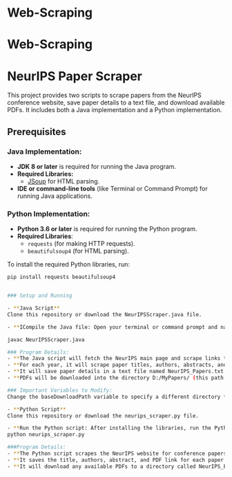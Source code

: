 # Web-Scraping
# Web-Scraping

# NeurIPS Paper Scraper

This project provides two scripts to scrape papers from the NeurIPS conference website, save paper details to a text file, and download available PDFs. It includes both a Java implementation and a Python implementation.

## Prerequisites

### Java Implementation:
- **JDK 8 or later** is required for running the Java program.
- **Required Libraries:**
  - [JSoup](https://jsoup.org/) for HTML parsing.
- **IDE or command-line tools** (like Terminal or Command Prompt) for running Java applications.

### Python Implementation:
- **Python 3.6 or later** is required for running the Python program.
- **Required Libraries**:
  - `requests` (for making HTTP requests).
  - `beautifulsoup4` (for HTML parsing).
  
To install the required Python libraries, run:

```bash
pip install requests beautifulsoup4


### Setup and Running

- **Java Script**
Clone this repository or download the NeurIPSScraper.java file.

- **ICompile the Java file: Open your terminal or command prompt and navigate to the directory where the .java file is located. Run the following command to compile the Java file:

javac NeurIPSScraper.java

### Program Details:
- **The Java script will fetch the NeurIPS main page and scrape links to papers by year.
- **For each year, it will scrape paper titles, authors, abstracts, and any available PDF links.
- **It will save paper details in a text file named NeurIPS_Papers.txt.
- **PDFs will be downloaded into the directory D:/MyPapers/ (this path can be modified in the script).

### Important Variables to Modify:
Change the baseDownloadPath variable to specify a different directory for downloading PDFs (default is D:/MyPapers/).

- **Python Script**
Clone this repository or download the neurips_scraper.py file.

- **Run the Python script: After installing the libraries, run the Python script by using the following command:
python neurips_scraper.py

###Program Details:
- **The Python script scrapes the NeurIPS website for conference papers, year by year.
- **It saves the title, authors, abstract, and PDF link for each paper in a text file called NeurIPS_Papers.txt.
- **It will download any available PDFs to a directory called NeurIPS_Papers.
